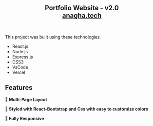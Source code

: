 <h2 align="center">
  Portfolio Website - v2.0<br/>
  <a href="https://website-5xxs3mjiq-anagha012004s-projects.vercel.app/" target="_blank">anagha.tech
  </a>
</h2>


<br/>





This project was built using these technologies.

- React.js
- Node.js
- Express.js
- CSS3
- VsCode
- Vercel

## Features

**📖 Multi-Page Layout**

**🎨 Styled with React-Bootstrap and Css with easy to customize colors**

**📱 Fully Responsive**

